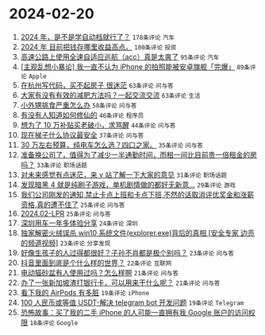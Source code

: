 # 2024-02-20

1. [2024 年，是不是学自动档就行了？](https://www.v2ex.com/t/1016734) `178条评论` `汽车`
1. [2024 年 目前把钱存哪里收益高点。](https://www.v2ex.com/t/1016722) `100条评论` `投资`
1. [高速公路上使用全速自适应巡航（acc）真是太爽了](https://www.v2ex.com/t/1016739) `95条评论` `汽车`
1. [[主观乱想小暴论] 我一直不认为 iPhone 的拍照能被安卓旗舰「完爆」](https://www.v2ex.com/t/1016755) `89条评论` `Apple`
1. [在杭州写代码，买不起房子 很迷茫](https://www.v2ex.com/t/1016753) `63条评论` `问与答`
1. [大家有没有有效的减肥方法吗？一起交流交流](https://www.v2ex.com/t/1016797) `63条评论` `生活`
1. [小外甥挑食严重怎么办](https://www.v2ex.com/t/1016704) `58条评论` `问与答`
1. [有没有人知道如何修仙的](https://www.v2ex.com/t/1016775) `46条评论` `程序员`
1. [想为了 10 万补贴买老破小，求骂醒](https://www.v2ex.com/t/1016894) `44条评论` `问与答`
1. [现在梯子什么协议最安全](https://www.v2ex.com/t/1016892) `37条评论` `问与答`
1. [30 万左右预算，纯电车怎么选？四口之家。](https://www.v2ex.com/t/1016861) `35条评论` `问与答`
1. [准备换公司了，值得为了减少一半通勤时间，而租一间比目前贵一倍租金的房吗？](https://www.v2ex.com/t/1016719) `33条评论` `职场话题`
1. [对未来感觉有点迷茫，来 v 站了解一下大家的意见](https://www.v2ex.com/t/1016900) `31条评论` `职场话题`
1. [发现暗黑 4 就是纯刷子游戏，单机剧情做的都好无新意...](https://www.v2ex.com/t/1016706) `29条评论` `游戏`
1. [我们公司刚发的通知,禁止卡点上班和卡点下班,不然的话取消评优奖金和涨薪资格,真的遭不住了](https://www.v2ex.com/t/1016927) `25条评论` `问与答`
1. [2024.02-LPR](https://www.v2ex.com/t/1016726) `25条评论` `问与答`
1. [深圳用车一年多体验分享](https://www.v2ex.com/t/1016882) `24条评论` `深圳`
1. [独家解密火绒误杀 win10 系统文件(explorer.exe)背后的真相 [安全专家 边亮 的频道视频]](https://www.v2ex.com/t/1016836) `23条评论` `分享发现`
1. [好像生孩子的人过得都很好？子孙不肖都是极个别吗？](https://www.v2ex.com/t/1016735) `23条评论` `问与答`
1. [抖音里面到底是个什么样的世界？](https://www.v2ex.com/t/1016752) `22条评论` `互联网`
1. [电动猫砂盆有人使用过吗？怎么样啊](https://www.v2ex.com/t/1016863) `21条评论` `问与答`
1. [办了一张新加坡渣打银行卡，可以用来干什么呢？](https://www.v2ex.com/t/1016703) `21条评论` `问与答`
1. [看下我的 AirPods 有多脏](https://www.v2ex.com/t/1016902) `19条评论` `iPhone`
1. [100 人民币或等值 USDT-解决 telegram bot 开发问题](https://www.v2ex.com/t/1016881) `19条评论` `Telegram`
1. [恐怖故事：买了我的二手 iPhone 的人可能一直拥有我 Google 账户的访问权限](https://www.v2ex.com/t/1016816) `18条评论` `Google`
